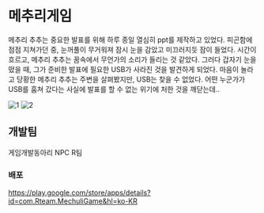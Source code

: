 # 메추리게임
메추리 추추는 중요한 발표를 위해 하루 종일 열심히 ppt를 제작하고 있었다. 피곤함에 점점 지쳐가던 중, 눈꺼풀이 무거워져 잠시 눈을 감았고 미끄러지듯 잠이 들었다.
시간이 흐르고, 메추리 추추는 꿈속에서 무언가의 소리가 들리는 것 같았다. 그러다 갑자기 눈을 떴을 때, 그가 준비한 발표에 필요한 USB가 사라진 것을 발견하게 되었다.
마음이 놀라고 당황한 메추리 추추는 주변을 살펴봤지만, USB는 찾을 수 없었다. 어떤 누군가가 USB를 훔쳐 갔다는 사실에 발표를 할 수 없는 위기에 처한 것을 깨닫는데..

![1](https://github.com/ymkdev/NPC_MechuliGame/assets/97513263/82f6bcd4-27e4-4a27-bb29-eb81077c8f01) ![2](https://github.com/ymkdev/NPC_MechuliGame/assets/97513263/48be7acc-7e3c-4ed1-b0dc-135b84f09934)

## 개발팀
게임개발동아리 NPC R팀 


### 배포
<https://play.google.com/store/apps/details?id=com.Rteam.MechuliGame&hl=ko-KR>
